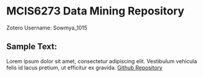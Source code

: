 # MCIS6273 Data Mining Repository

Zotero Username: Sowmya_1015

## Sample Text:

Lorem ipsum dolor sit amet, consectetur adipiscing elit. Vestibulum vehicula felis id lacus pretium, ut efficitur ex gravida. 
[Github Repository](https://github.com/KSowmya2510/mcis6273-f24-datamining.git)
